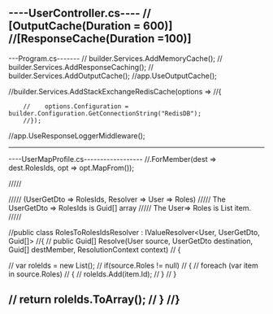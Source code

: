 ----UserController.cs----
// [OutputCache(Duration = 600)]
//[ResponseCache(Duration =100)]
-----------------------------------


---Program.cs-------
 // builder.Services.AddMemoryCache();
// builder.Services.AddResponseCaching();
// builder.Services.AddOutputCache();
//app.UseOutputCache();

 //builder.Services.AddStackExchangeRedisCache(options =>
        //{
            
        //    options.Configuration = builder.Configuration.GetConnectionString("RedisDB");
        //});

//app.UseResponseLoggerMiddleware();



------------------------



----UserMapProfile.cs------------------
//.ForMember(dest => dest.RolesIds, opt => opt.MapFrom<RolesToRolesIdsResolver>());

///// <summary>
/////     (UserGetDto => RolesIds, Resolver => User => Roles) 
/////     The UserGetDto => RolesIds is Guid[] array
/////     The User=> Roles is List item.
///// </summary>

//public class RolesToRolesIdsResolver : IValueResolver<User, UserGetDto, Guid[]>
//{
//    public Guid[] Resolve(User source, UserGetDto destination, Guid[] destMember, ResolutionContext context)
//    {

//       var roleIds = new List<Guid>();
//       if(source.Roles != null)
//        {
//            foreach (var item in source.Roles)
//            {
//               roleIds.Add(item.Id);
//            }
//        }

//       return roleIds.ToArray();
//    }
//}
---------------------------------